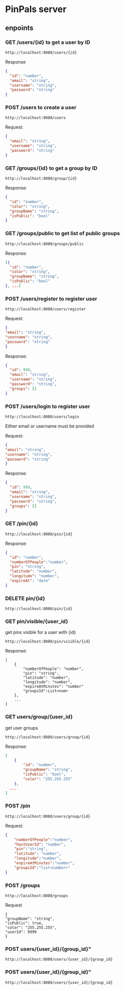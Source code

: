 # PinPals server




## enpoints
### GET /users/{id} to get a user by ID

```
http://localhost:8080/users/{id}
```
Response 
```json
{
  "id": "number",
  "email": "string",
  "username": "string",
  "password": "string"
}

```

### POST /users to create a user
```
http://localhost:8080/users
```
Request:
```json
{
  "email": "string",
  "username": "string",
  "password": "string"
}
```


### GET /groups/{id} to get a group by ID
```
http://localhost:8080/group/{id}
```
Response:
```json
{
  "id": "number",
  "color": "string",
  "groupName": "string",
  "isPublic": "bool"
}

```

### GET /groups/public to get list of public groups
```
http://localhost:8080/groups/public
```
Response:
```json
[{
  "id": "number",
  "color": "string",
  "groupName": "string",
  "isPublic": "bool"
}, ...]
```

### POST /users/register to register user
```
http://localhost:8080/users/register
```
Request:
```json
{
"email": "string",
"username": "string",
"password": "string"
}
```
Response:
```json
{
  "id": 999,
  "email": "string",
  "username": "string",
  "password": "string",
  "groups": []
}
```

### POST /users/login to register user
```
http://localhost:8080/users/login
```
Either email or username must be provided

Request:
```json
{
"email": "string",
"username": "string",
"password": "string"
}
```
Response:
```json
{
  "id": 999,
  "email": "string",
  "username": "string",
  "password": "string",
  "groups": []
}
```
### GET /pin/{id}

```
http://localhost:8080/pin/{id}

```

Response:
```json
{
  "id": "number",
  "numberOfPeople":"number",
  "pin": "string",
  "latitude": "number",
  "longitude": "number",
  "expireAt": "date"
}

```
### DELETE pin/{id}

```
http://localhost:8080/pin/{id}

```

### GET pin/visible/{user_id} 
get pins visible for a user with {id}

```
http://localhost:8080/pin/visible/{id}
```

Response:
```
[
    {
        "numberOfPeople": "number",
        "pin": "string",
        "latitude": "number",
        "longitude": "number",
        "expireAtMinutes": "number"
        "groupsId":List<num>
    }, 
    ... 
]
```

### GET users/group/{user_id}

get user groups
```
http://localhost:8080/users/group/{id}
```

Response:
```json
[
    {
        "id": "number",
        "groupName": "string",
        "isPublic": "bool",
        "color": "255.255.255"
    },
  ...
]
```

### POST /pin

```
http://localhost:8080/users/group/{id}
```

Request:
```json
{
    "numberOfPeople":"number",
    "hostUserId": "number",
    "pin":"string",
    "latitude": "number",
    "longitude":"number",
    "expireAtMinutes":"number",
    "groupsId":"list<number>"
}
```
### POST /groups

```
http://localhost:8080/groups
```

Request
```
{
"groupName": "string",
"isPublic": true,
"color": "255.255.255",
"userId": 9999
}
```

### POST users/{user_id}/{group_id}"

```
http://localhost:8080/users/{user_id}/{group_id}
```

### POST users/{user_id}/{group_id}"

```
http://localhost:8080/users/{user_id}/{group_id}
```
